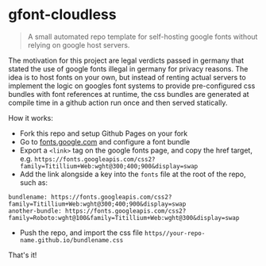# gfont-cloudless

> A small automated repo template for self-hosting google fonts without relying on google host servers.

The motivation for this project are legal verdicts passed in germany that stated the
use of google fonts illegal in germany for privacy reasons. The idea is to host fonts
on your own, but instead of renting actual servers to implement the logic on googles
font systems to provide pre-configured css bundles with font references at runtime,
the css bundles are generated at compile time in a github action run once and
then served statically.

How it works:

- Fork this repo and setup Github Pages on your fork
- Go to [fonts.google.com](https://fonts.google.com/) and configure a font bundle
- Export a `<link>` tag on the google fonts page, and copy the href target, e.g.
  `https://fonts.googleapis.com/css2?family=Titillium+Web:wght@300;400;900&display=swap`
- Add the link alongside a key into the `fonts` file at the root of the repo, such as:

```
bundlename: https://fonts.googleapis.com/css2?family=Titillium+Web:wght@300;400;900&display=swap
another-bundle: https://fonts.googleapis.com/css2?family=Roboto:wght@100&family=Titillium+Web:wght@300&display=swap
```

- Push the repo, and import the css file `https//your-repo-name.github.io/bundlename.css`

That's it!
